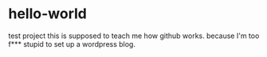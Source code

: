 # hello-world
test project
this is supposed to teach me how github works. because I'm too f*** stupid to set up a wordpress blog.
